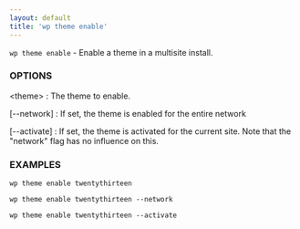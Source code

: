```yaml
---
layout: default
title: 'wp theme enable'
---
```


`wp theme enable` - Enable a theme in a multisite install.

### OPTIONS

&lt;theme&gt;
: The theme to enable.

[\--network]
: If set, the theme is enabled for the entire network

[\--activate]
: If set, the theme is activated for the current site. Note that
the &quot;network&quot; flag has no influence on this.

### EXAMPLES

    wp theme enable twentythirteen

    wp theme enable twentythirteen --network

    wp theme enable twentythirteen --activate

